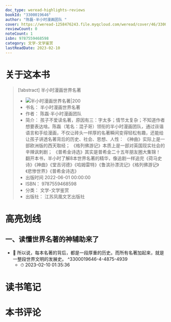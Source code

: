 ```yaml
---
doc_type: weread-highlights-reviews
bookId: "3300019646"
author: "陈磊·半小时漫画团队 "
cover: https://weread-1258476243.file.myqcloud.com/weread/cover/46/3300019646/t7_3300019646.jpg
reviewCount: 0
noteCount: 1
isbn: 9787559468598
category: 文学-文学鉴赏
lastReadDate: 2023-02-10
---
```

# 关于这本书
> [!abstract] 半小时漫画世界名著
> - ![ 半小时漫画世界名著|200](https://weread-1258476243.file.myqcloud.com/weread/cover/46/3300019646/t7_3300019646.jpg)
> - 书名： 半小时漫画世界名著
> - 作者： 陈磊·半小时漫画团队 
> - 简介： 孩子不爱读名著，原因有三：字太多；情节太复杂；不知道作者想要表达啥。陈磊（笔名：混子哥）领衔的半小时漫画团队，通过诙谐语言和手绘漫画，不仅让砖头一样厚的名著瞬间变得轻松有趣，还能给让孩子讲透名著背后的历史、社会、思想、人性：
    《神曲》实际上是一部欧洲版的西天取经；
    《格列佛游记》本质上是一部对英国现实社会的辛辣讽刺剧；
    《普希金诗选》其实是普希金二十五年朋友圈大集锦！
    翻开本书，半小时了解8本世界名著的精华，像追剧一样追完《荷马史诗》《神曲》《堂吉诃德》《哈姆雷特》《鲁滨孙漂流记》《格列佛游记》《悲惨世界》《普希金诗选》
> - 出版时间 2022-06-01 00:00:00
> - ISBN： 9787559468598
> - 分类： 文学-文学鉴赏
> - 出版社： 江苏凤凰文艺出版社

# 高亮划线

## 一、读懂世界名著的神辅助来了


- 📌 所以说，每本名著的背后，都是一段厚重的历史。而所有名著加起来，就是一整段世界文明的发展史。 ^3300019646-4-4875-4939
    - ⏱ 2023-02-10 01:35:36 
# 读书笔记

# 本书评论
